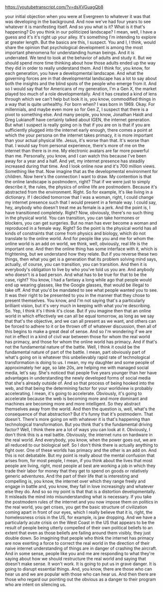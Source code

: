 https://youtubetranscript.com/?v=dsXVGuagQb8

 your initial objection when you were at Evergreen to whatever it was that was developing in the background. And now we've had four years to see whatever it is manifesting itself. And so you what is it? What is it that's happening? Do you think in our politicized landscape? I mean, well, I have a guess and it's it's right up your alley. It's something I'm intending to explore at greater length. But the basics are this, I suspect. You and I, I think, would share the opinion that psychological development is among the most important phenomena for understanding human beings. And it is underrated. We tend to look at the behavior of adults and study it. But we should spend more time thinking about how those adults ended up the way they did in order to really understand them. And I think for, you know, for each generation, you have a developmental landscape. And what the governing forces are in that developmental landscape has a lot to say about both the insights and the blind spots of the people who emerge from it. And so I would say that for Americans of my generation, I'm a Gen X, the market played too much of a role developmentally. And it has created a kind of lens through which we can't help but look it is, you know, commodified things in a way that is quite unhealthy. For born when? I was born in 1969. Okay. For millennials, and maybe even more so for Gen Z, I suspect that there is a pivot to something else. And many people, you know, Jonathan Haidt and Greg Lukianoff have certainly talked about IGEN, the internet generation. But what I suspect is really going on is that if you are on is that if you are sufficiently plugged into the internet early enough, there comes a point at which the your persona on the internet takes primacy, it is more important than your actual physical life. Jesus, it's worse than that. It's worse than that. I would say from personal experience, there's more of me on the internet than there is in me. My electronic avatars are far more powerful than me. Personally, you know, and I can watch this because I've been away for a year and a half. And yet, my internet presence has steadily increased during that time. And I look online now and it's 700 million views. Something like that. Now imagine that as the developmental environment for children. Now here's the connection I want to draw. My contention is that the online landscape is postmodern, right? That if we were just to simply describe it, the rules, the physics of online life are postmodern. Because it's abstracted from the environment. Right. So for example, It's like living in a dictionary. If I decided tomorrow that I was a woman, right, I could change my internet presence such that I would present in a female way. I could say, hey, anybody who doesn't treat me as female is a jerk. And the point is, I have transitioned completely. Right? Now, obviously, there's no such thing in the physical world. You can transition, you can take hormones or blockers, you can get surgeries. But no man has ever become a woman and reproduced in a female way. Right? So the point is the physical world has all kinds of constraints that come from physics and biology, which do not translate to the online world. And for people like you and me for whom the online world is an add on world, we think, well, obviously, real life is the important one. And then the online thing has some interface with it, which is frightening, but we understand how they relate. But if you reverse these two things, then what you get is a generation that its problem solving mind says, actually, of course, you can transition, you can transition. And then it is everybody's obligation to live by who you've told us you are. And anybody who doesn't is a bad person. And what has to be true for that to be the case, right? You know, I had a fantasy a long while ago that people would end up wearing glasses, like the Google glasses, that would be illegal to take off. And that you'd be mandated to see what people wanted you to see. It was their right to be presented to you in the manner that they chose to present themselves. You know, and I'm not saying that's a particularly brilliant vision, but it's very much in keeping with what you're describing. So. Yep, I think it's I think it's close. But if you imagine then that an online world in which effectively we can all be equal tomorrow, as long as we say that that's the objective, and we can all present as we want, and others can be forced to adhere to it or be thrown off of whatever discussion, then all of this begins to make a great deal of sense. And so I'm wondering if we are not in effect in a kind of civil war between those for whom the real world has primacy, and those for whom the online world has primacy. And if that's not the fundamental nature of the battle. Well, I think it could be the fundamental nature of part of the battle. I mean, part obviously part of what's going on is whatever this unbelievably rapid rate of technological transformation is doing to us. I mean, my my daughter and some people of approximately her age, so late 20s, are helping me with managed social media, let's say. She's noticed that people five years younger than her have advantages in understanding the newly developed forms of social media that she's already outside of. And so that process of being hooked into the web, and that being the determining factor for your worldview is probably accelerating. I mean, it's going to accelerate. Obviously, it's going to accelerate because the web is becoming more and more dominant and machines are becoming more and more intelligent. So they abstract themselves away from the world. And then the question is, well, what's the consequence of that abstraction? But it's funny that it's postmodern. That doesn't. There's more going on with whatever it is that's happening than technological transformation. But you think that's the fundamental driving factor? Well, I think there are a lot of ways you can look at it. Obviously, I don't think this is a real battle. Obviously, the internet runs on hardware in the real world. And everybody, you know, when the power goes out, we are all reduced to our biological self. So I don't think there is actually anything to fight over. One of these worlds has primacy and the other is an add on. And this is not debatable. But my point is really about the mental confusion that arises from, for most people, I mean, if you think about the lives that most people are living, right, most people at best are working a job in which they trade their labor for money that they get to spend on goods or relatively generic adventures. And the part of their life that is interesting and compelling is, you know, the internet over which they range freely and engage in battle and, you know, they fall in love increasingly and whatever else they do. And so so my point is that that is a distortion developmentally. It misleads the mind into misunderstanding what is necessary. If you take the postmodern rules of the internet and you now impose them on politics in the real world, you get crises, you get the basic structure of civilization coming apart in front of our eyes, which I really believe that it is, right, the homelessness crisis in the US, for example, is jaw dropping. And we have a particularly acute crisis on the West Coast in the US that appears to be the result of people being utterly compelled of their own political beliefs to an extent that even as those beliefs are failing around them visibly, they just double down. So imagining that people who think the internet has primacy are now exerting a force to correct the real world in the direction of their naive internet understanding of things are in danger of crashing the aircraft. And in some sense, people like you and me are responding to what they're saying about how we should restructure the real world and saying that doesn't make sense. It won't work. It is going to put us in grave danger. It is going to disrupt essential things. And, you know, there are those who can hear us and we are popular with those who can hear us. And then there are those who regard our pointing out the obvious as a danger to their program who are intent on silencing us.